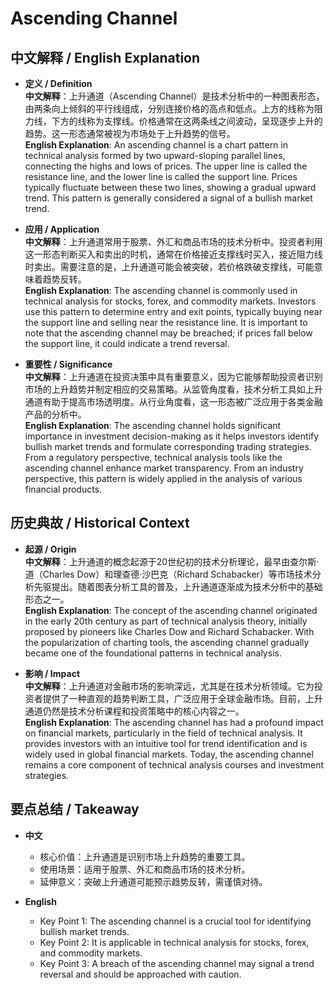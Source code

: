 # Ascending Channel

## 中文解释 / English Explanation

* **定义 / Definition**  
  **中文解释**：上升通道（Ascending Channel）是技术分析中的一种图表形态，由两条向上倾斜的平行线组成，分别连接价格的高点和低点。上方的线称为阻力线，下方的线称为支撑线。价格通常在这两条线之间波动，呈现逐步上升的趋势。这一形态通常被视为市场处于上升趋势的信号。  
  **English Explanation**: An ascending channel is a chart pattern in technical analysis formed by two upward-sloping parallel lines, connecting the highs and lows of prices. The upper line is called the resistance line, and the lower line is called the support line. Prices typically fluctuate between these two lines, showing a gradual upward trend. This pattern is generally considered a signal of a bullish market trend.

* **应用 / Application**  
  **中文解释**：上升通道常用于股票、外汇和商品市场的技术分析中。投资者利用这一形态判断买入和卖出的时机，通常在价格接近支撑线时买入，接近阻力线时卖出。需要注意的是，上升通道可能会被突破，若价格跌破支撑线，可能意味着趋势反转。  
  **English Explanation**: The ascending channel is commonly used in technical analysis for stocks, forex, and commodity markets. Investors use this pattern to determine entry and exit points, typically buying near the support line and selling near the resistance line. It is important to note that the ascending channel may be breached; if prices fall below the support line, it could indicate a trend reversal.

* **重要性 / Significance**  
  **中文解释**：上升通道在投资决策中具有重要意义，因为它能够帮助投资者识别市场的上升趋势并制定相应的交易策略。从监管角度看，技术分析工具如上升通道有助于提高市场透明度。从行业角度看，这一形态被广泛应用于各类金融产品的分析中。  
  **English Explanation**: The ascending channel holds significant importance in investment decision-making as it helps investors identify bullish market trends and formulate corresponding trading strategies. From a regulatory perspective, technical analysis tools like the ascending channel enhance market transparency. From an industry perspective, this pattern is widely applied in the analysis of various financial products.

## 历史典故 / Historical Context

* **起源 / Origin**  
  **中文解释**：上升通道的概念起源于20世纪初的技术分析理论，最早由查尔斯·道（Charles Dow）和理查德·沙巴克（Richard Schabacker）等市场技术分析先驱提出。随着图表分析工具的普及，上升通道逐渐成为技术分析中的基础形态之一。  
  **English Explanation**: The concept of the ascending channel originated in the early 20th century as part of technical analysis theory, initially proposed by pioneers like Charles Dow and Richard Schabacker. With the popularization of charting tools, the ascending channel gradually became one of the foundational patterns in technical analysis.

* **影响 / Impact**  
  **中文解释**：上升通道对金融市场的影响深远，尤其是在技术分析领域。它为投资者提供了一种直观的趋势判断工具，广泛应用于全球金融市场。目前，上升通道仍然是技术分析课程和投资策略中的核心内容之一。  
  **English Explanation**: The ascending channel has had a profound impact on financial markets, particularly in the field of technical analysis. It provides investors with an intuitive tool for trend identification and is widely used in global financial markets. Today, the ascending channel remains a core component of technical analysis courses and investment strategies.

## 要点总结 / Takeaway

* **中文**  
  - 核心价值：上升通道是识别市场上升趋势的重要工具。  
  - 使用场景：适用于股票、外汇和商品市场的技术分析。  
  - 延伸意义：突破上升通道可能预示趋势反转，需谨慎对待。

* **English**  
  - Key Point 1: The ascending channel is a crucial tool for identifying bullish market trends.  
  - Key Point 2: It is applicable in technical analysis for stocks, forex, and commodity markets.  
  - Key Point 3: A breach of the ascending channel may signal a trend reversal and should be approached with caution.